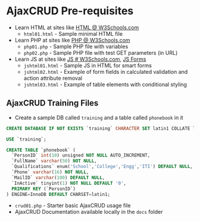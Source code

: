 # AjaxCRUD Pre-requisites

* Learn HTML at sites like [HTML @ W3Schools.com](https://www.w3schools.com/html/)
  * `html01.html` - Sample minimal HTML file
* Learn PHP at sites like [PHP @ W3Schools.com](https://www.w3schools.com/php/)
  * `php01.php` - Sample PHP file with variables
  * `php02.php` - Sample PHP file with test GET parameters (in URL)
* Learn JS at sites like [JS # W3Schools.com](https://www.w3schools.com/js/), [JS Forms](https://html.form.guide/calculation-forms/simple-html-calculation-form/)
  * `jshtml01.html` - Sample JS in HTML for smart forms
  * `jshtml02.html` - Example of form fields in calculated validation and action attribute removal
  * `jshtml03.html` - Example of table elements with conditional styling

## AjaxCRUD Training Files

* Create a sample DB called `training` and a table called `phonebook` in it
```sql
CREATE DATABASE IF NOT EXISTS `training` CHARACTER SET latin1 COLLATE latin1_general_ci;

USE `training`;

CREATE TABLE `phonebook` (
  `PersonID` int(10) unsigned NOT NULL AUTO_INCREMENT,
  `FullName` varchar(50) NOT NULL,
  `Qualifications` enum('School','College','Engg','ITI') DEFAULT NULL,
  `Phone` varchar(16) NOT NULL,
  `MailID` varchar(100) DEFAULT NULL,
  `InActive` tinyint(1) NOT NULL DEFAULT '0',
  PRIMARY KEY (`PersonID`)
) ENGINE=InnoDB DEFAULT CHARSET=latin1;
```
* `crud01.php` - Starter basic AjaxCRUD usage file
* AjaxCRUD Documentation available locally in the `docs` folder
